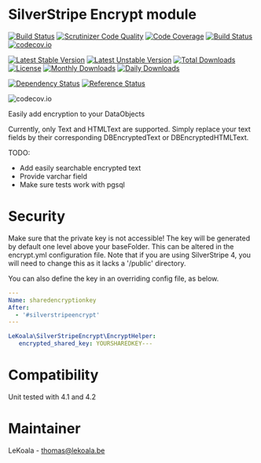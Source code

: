 SilverStripe Encrypt module
==================
[![Build Status](https://travis-ci.org/lekoala/silverstripe-encrypt.svg?branch=master)](https://travis-ci.org/lekoala/silverstripe-encrypt)
[![Scrutinizer Code Quality](https://scrutinizer-ci.com/g/lekoala/silverstripe-encrypt/badges/quality-score.png?b=master)](https://scrutinizer-ci.com/g/lekoala/silverstripe-encrypt/?branch=master)
[![Code Coverage](https://scrutinizer-ci.com/g/lekoala/silverstripe-encrypt/badges/coverage.png?b=master)](https://scrutinizer-ci.com/g/lekoala/silverstripe-encrypt/?branch=master)
[![Build Status](https://scrutinizer-ci.com/g/lekoala/silverstripe-encrypt/badges/build.png?b=master)](https://scrutinizer-ci.com/g/lekoala/silverstripe-encrypt/build-status/master)
[![codecov.io](https://codecov.io/github/lekoala/silverstripe-encrypt/coverage.svg?branch=master)](https://codecov.io/github/lekoala/silverstripe-encrypt?branch=master)

[![Latest Stable Version](https://poser.pugx.org/lekoala/silverstripe-encrypt/version)](https://packagist.org/packages/lekoala/silverstripe-encrypt)
[![Latest Unstable Version](https://poser.pugx.org/lekoala/silverstripe-encrypt/v/unstable)](//packagist.org/packages/lekoala/silverstripe-encrypt)
[![Total Downloads](https://poser.pugx.org/lekoala/silverstripe-encrypt/downloads)](https://packagist.org/packages/lekoala/silverstripe-encrypt)
[![License](https://poser.pugx.org/lekoala/silverstripe-encrypt/license)](https://packagist.org/packages/lekoala/silverstripe-encrypt)
[![Monthly Downloads](https://poser.pugx.org/lekoala/silverstripe-encrypt/d/monthly)](https://packagist.org/packages/lekoala/silverstripe-encrypt)
[![Daily Downloads](https://poser.pugx.org/lekoala/silverstripe-encrypt/d/daily)](https://packagist.org/packages/lekoala/silverstripe-encrypt)

[![Dependency Status](https://www.versioneye.com/php/lekoala:silverstripe-encrypt/badge.svg)](https://www.versioneye.com/php/lekoala:silverstripe-encrypt)
[![Reference Status](https://www.versioneye.com/php/lekoala:silverstripe-encrypt/reference_badge.svg?style=flat)](https://www.versioneye.com/php/lekoala:silverstripe-encrypt/references)

![codecov.io](https://codecov.io/github/lekoala/silverstripe-encrypt/branch.svg?branch=master)


Easily add encryption to your DataObjects

Currently, only Text and HTMLText are supported. Simply replace your text fields by their
corresponding DBEncryptedText or DBEncryptedHTMLText.

TODO:
- Add easily searchable encrypted text
- Provide varchar field
- Make sure tests work with pgsql

Security
==================

Make sure that the private key is not accessible! The key will be generated by default one level above your baseFolder. 
This can be altered in the encrypt.yml configuration file.  Note that if you are using SilverStripe 4, you will need
to change this as it lacks a '/public' directory.

You can also define the key in an overriding config file, as below.

```yml
---
Name: sharedencryptionkey
After:
  - '#silverstripeencrypt'
---

LeKoala\SilverStripeEncrypt\EncryptHelper:
   encrypted_shared_key: YOURSHAREDKEY---

```


Compatibility
==================
Unit tested with 4.1 and 4.2

Maintainer
==================
LeKoala - thomas@lekoala.be
